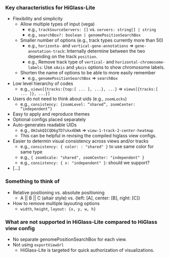 ### Key characteristics for HiGlass-Lite
- Flexibility and simplicity
    - Allow multiple types of input (vega)
        - e.g., `trackSourceServers: []` vs. `servers: string[] | string`
        - e.g., `searchBox?: boolean | genomePositionSearchBox`
    - Smaller number of options (e.g., track types currently more than 50)
        - e.g., `horizonta-` and `vertical-gene-annotations` => `gene-annotation-track`: Internally determine between the two depending on the track `position`.
        - e.g., Remove track type of `vertical-` and `horizontal-chromosome-labels`: Use `xAxis` and `yAxis` options to show chromosome labels.
    - Shorten the name of options to be able to more easily remember
        - e.g., `genomePositionSearchBox` => `searchBox`
- Low level hierarchy of codes
    - e.g., `views[{tracks:{top:[ ... ], ...}, ...}` => `views[{tracks:[ ... ]}, ...}]`
- Users do not need to think about uids (e.g., `zoomLocks`)
    - e.g., `consistency: {zoomLevel: “shared”, zoomCenter: “independent”}`
- Easy to apply and reproduce themes
- Optional configs placed separately
- Auto-generates readable UIDs
    - e.g., `OHJakQICQD6gTD7skx4EWA` => `view-1-track-2-center-heatmap`
    - This can be helpful in revising the compiled higlass view configs.
- Easier to determin visual consistency across views and/or tracks
    - e.g., `consistency: { color: : "shared" }` to use same color for same type
    - e.g., `{ zoomScale: "shared", zoomCenter: "independent" }`
    - e.g., `consistency: { x: "independent" }`: should we support?
- [...]

### Something to think of
- Relative positioning vs. absolute positioning
    - A || B || C (altair style) vs. {left: [A], center: [B], right: [C]}
- How to remove multiple layouting options
    - `width`, `height`, `layout: {x, y, w, h}`

### What are not supported in HiGlass-Lite compared to HiGlass view config
- No separate genomePositionSearchBox for each view.
- Not using `exportViewUrl`
    - HiGlass-Lite is targeted for quick authorization of visualizations.